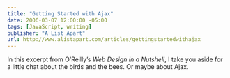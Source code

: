 ```yaml
---
title: "Getting Started with Ajax"
date: 2006-03-07 12:00:00 -05:00
tags: [JavaScript, writing]
publisher: "A List Apart"
url: http://www.alistapart.com/articles/gettingstartedwithajax
---
```


In this excerpt from O’Reilly’s <cite>Web Design in a Nutshell</cite>, I take you aside for a little chat about the birds and the bees. Or maybe about Ajax.
